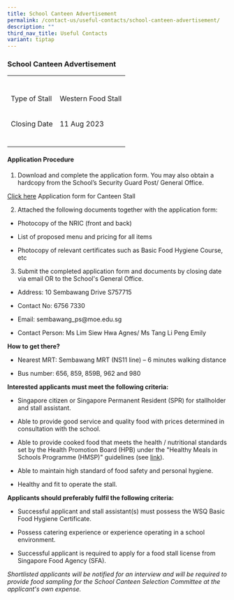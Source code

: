 ```yaml
---
title: School Canteen Advertisement
permalink: /contact-us/useful-contacts/school-canteen-advertisement/
description: ""
third_nav_title: Useful Contacts
variant: tiptap
---
```

<h3>School Canteen Advertisement</h3><table><tbody><tr><th rowspan="1" colspan="1"><p></p></th><th rowspan="1" colspan="1"><p></p></th></tr><tr><td rowspan="1" colspan="1"><p>Type of Stall</p></td><td rowspan="1" colspan="1"><p>Western Food Stall</p></td></tr><tr><td rowspan="1" colspan="1"><p>Closing Date</p></td><td rowspan="1" colspan="1"><p>11 Aug 2023</p></td></tr><tr><td rowspan="1" colspan="1"><p></p></td><td rowspan="1" colspan="1"><p></p></td></tr></tbody></table><h4><strong>Application Procedure</strong></h4><ol data-tight="true" class="tight"><li><p>Download and complete the application form. You may also obtain a hardcopy from the School’s Security Guard Post/ General Office.</p></li></ol><p><a href="/files/2023%20canteen%20stall.pdf" rel="noopener noreferrer nofollow" target="_blank">Click here</a> Application form for Canteen Stall</p><ol start="2" data-tight="true" class="tight"><li><p>Attached the following documents together with the application form:</p></li></ol><ul data-tight="true" class="tight"><li><p>Photocopy of the NRIC (front and back)</p></li><li><p>List of proposed menu and pricing for all items</p></li><li><p>Photocopy of relevant certificates such as Basic Food Hygiene Course, etc</p></li></ul><ol start="3" data-tight="true" class="tight"><li><p>Submit the completed application form and documents by closing date via email OR to the School's General Office.</p></li></ol><ul data-tight="true" class="tight"><li><p>Address: 10 Sembawang Drive S757715</p></li><li><p>Contact No: 6756 7330</p></li><li><p>Email: sembawang_ps@moe.edu.sg</p></li><li><p>Contact Person: Ms Lim Siew Hwa Agnes/ Ms Tang Li Peng Emily</p></li></ul><p><strong>How to get there?</strong></p><ul data-tight="true" class="tight"><li><p>Nearest MRT: Sembawang MRT (NS11 line) – 6 minutes walking distance</p></li><li><p>Bus number: 656, 859, 859B, 962 and 980</p></li></ul><p><strong>Interested applicants must meet the following criteria:</strong></p><ul data-tight="true" class="tight"><li><p>Singapore citizen or Singapore Permanent Resident (SPR) for stallholder and stall assistant.</p></li><li><p>Able to provide good service and quality food with prices determined in consultation with the school.</p></li><li><p>Able to provide cooked food that meets the health / nutritional standards set by the Health Promotion Board (HPB) under the "Healthy Meals in Schools Programme (HMSP)" guidelines (see <a href="https://www.hpb.gov.sg/schools/school-programmes/healthy-meals-in-schools-programme" rel="noopener noreferrer nofollow" target="_blank">link</a>).</p></li><li><p>Able to maintain high standard of food safety and personal hygiene.</p></li><li><p>Healthy and fit to operate the stall.</p></li></ul><p><strong>Applicants should preferably fulfil the following criteria:</strong></p><ul data-tight="true" class="tight"><li><p>Successful applicant and stall assistant(s) must possess the WSQ Basic Food Hygiene Certificate.</p></li><li><p>Possess catering experience or experience operating in a school environment.</p></li><li><p>Successful applicant is required to apply for a food stall license from Singapore Food Agency (SFA).</p></li></ul><p><em>Shortlisted applicants will be notified for an interview and will be required to provide food sampling for the School Canteen Selection Committee at the applicant's own expense.</em></p>